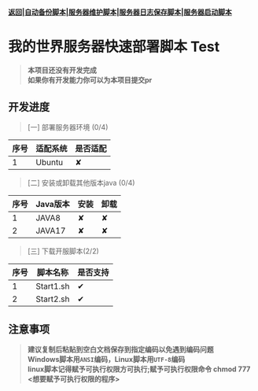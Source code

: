 #### [返回](../README.md)|[自动备份脚本](../AutoBackup/README.md)|[服务器维护脚本](README)|[服务器日志保存脚本](../save_log/README.md)|[服务器启动脚本](README)
# 我的世界服务器快速部署脚本 Test  
> **本项目还没有开发完成**  
> **如果你有开发能力你可以为本项目提交pr**  
## 开发进度  
> [一] 部署服务器环境 (0/4)

|序号|适配系统|是否适配|
|-|-|-|
| 1 | Ubuntu | ✘ |

> [二] 安装或卸载其他版本java (0/4)

|序号| Java版本 | 安装 | 卸载 |
|-|-|-|-|
| 1 | JAVA8 | ✘ | ✘ |
| 2 | JAVA17 | ✘ | ✘ |

> [三] 下载开服脚本(2/2)

|序号|脚本名称|是否支持|
|-|-|-|
| 1 | Start1.sh | ✔ |
| 2 | Start2.sh | ✔ |

## 注意事项
> **建议复制后粘贴到空白文档保存到指定编码以免遇到编码问题**  
> **Windows脚本用`ANSI`编码，Linux脚本用`UTF-8`编码**  
> **linux脚本记得赋予可执行权限方可执行;赋予可执行权限命令 chmod 777 <想要赋予可执行权限的程序>**  